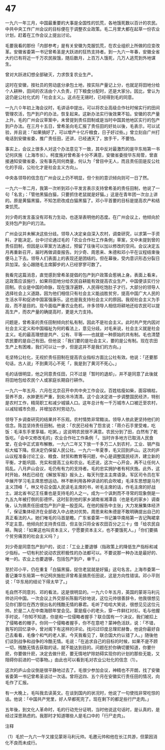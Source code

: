 # 47

一九六一年三月，中国最重要的大事是全国性的饥荒，各地饿死数以百计的农民。中共中央工作广州会议的目标便在于调整农业政策。毛二月里大都在起草一份农业计划，赶着在工作会议上提出讨论。

毛要我看的那份「内部参考」是有关安徽为克服饥荒，在农业组织上所做的应变改革。安徽省委第一书记曾希圣是大跃进的狂热支持者。到一九六一年春，安徽全省大约已有将近一千万农民挨饿，随后数月，上百万人饿死，几万人逃荒到外地谋生。

曾对大跃进幻想全部破灭，力求恢复农业生产。

这时在安徽，按社员的劳动底分承包土地，按实际产量记上分，也就足将田地分给个人耕种，田间的农活由个人负责，打下粮食分配时，还是大家分。因比，曾认为这仍是公社化式的「社会主义」。这点在无锡时，已经得到毛的同意。

一九六０年初上海会议时，毛讲话中提出，可以将农业高级合作社时候实行的田间管理农活，包产到户的办法，恢复起来。这新办法实行後效果不铅。安徽的农产量上升。毛的广州会议草案中，未曾提到责任田制或是当时中国其他地区实行的包产到户办法。在三月十五日，曾希圣向毛汇报了责任田的好处以後，毛表示，可以试验，并且说：「如果搞好了，可以增产十亿斤粮食，日子好过些。」曾立刻自广州打电话到安徽省委，推广责任田，还讲，已经通天了，放手干，不要怕。

事实上，会议上很多人对这个办法意见下一致，其中反对最激烈的是华东局第一书记何庆施（上海市长）。柯度施对曾希圣十分不满意，安徽省委授华东局管，曾直接通知安徽省委，没有事先同何商量，何认为「曾目中无人，而且责任田是反公社化的手段，公社化才是社会主义方向」。

中央各领导的信念在广州会议上仍不明显，但个别的意识倾向则可一日了然。

一九六一年二月，我第一次听到邓小平发言表示支持曾希圣的责任田制，他说了一句「名言」：「管他黑猫白猫，只要抓住老鼠就是好猫。」这是在青年团一次台上讲的。原是黄猫黑猫，不知怎麽改成白猫黑猫了。邓小平首要的目标是提高农产和结束饥荒。

刘少奇的发言虽没有邓有力生动，也逐渐表明他的态度。在广州会议上，他倾向於支持包产到户的刀法。

广州会议并未解决这些分歧。领导人决定亲自深入农村，调查研究，以求第一手资料，才能决定。台中讨论通过毛的「农业合作社工作条例」草案，文中未提到曾的责任田制，但因是以草案方法通过，预留了往後可以加以修改的空间。会议决定五月再重新召开，届时再做调查报告。刘少奇、周恩来、朱德和邓小平在议程结束後便马上下去。领导人们表面上的表现还是团结的。但在幕後，受内意识形态分裂日异加深。全心跟随毛主席脚步的人已经寥寥可数了。

我看完这篇消息，直觉感到曾希圣提倡的包产到户政策会惹祸上身。表面上看来，这政策应该施行，如果将田地分给农民自耕能有效提高农业生产，中国便该实行分田制。农业是中国的命脉，现在饿浮遍野，人民得吃饱肚子才行。大部分的领导人选择社会上义道路，因为他们相信只有社会主义能战胜贫穷，提高中国广大人民的生活水平和促进中国富强康乐。这也是我支持社会主义的原因。我视社会主义为手段，而不是目的。现今面临严重农业危机，许多领导人相信将耕地还给农民可以提高生产，而农产量的确提高时，更是大力支持。

问题是，曾希圣的责任田制倾向於私有制，因此不是社会主义。此时共产党内因对社会主义定义和中国福祉为何的看法上，意见分歧。对毛来说，社会主义就是社会主义。毛的最高理想是共产、公有、平等——也就是一种原始的共有制。毛也清楚农民要的是自己有田。但他说：「我们要的是社会主义，要的是公有制。现在农田生产上有困难，我们可以让一步，但是这并不是我们的方向。」

毛坚特公社化，无视於责任田制在提高农业指标方面比公社有效。他说：「还要那句话，古人说」不到黄河心不死「，我是到了黄河不死心。」

毛的话很明显，他之同意责任田，只不过是「暂时的退却」，并不是同意了此後就将田地包给农民个人或家庭长期自行耕作。

一九六一年五月、六月在北京召开中共中央工作会议。百姓枯瘦如柴，面容槁枯，营养不良，水肿更形严重，到处冷冷清清。这个会决定进一步调整国民经济，特别是农村工作，精简职工和减少城镇人口。这年总计有一千万城市人口被迁至农村，以减轻城市负担，并增加农村劳动力。

领导下乡调查研究的结果并不乐观。农村情势非常黯淡。领导人依此更坚持他们的信念。陈芸坚持责任田制。他说：「农民已经有了怨言说：「蒋介石手里受难，吃饭：毛泽东手里享福，吃粥。」这说明农民很不满意。农民分到了田，白然有了乾饭吃。「会中又修改毛的」农业合作社工作条例「。当时许多地方已取消人民食堂，在会中正式宣布解散。一九六二年又下放一千多万二人到农村，工业、钢产指标大幅下降。但决定仍保留人民公社。一九六一年夏季，毛又回到庐山。这次的庐山议程准备讨论工业、粮食、财贸和教育等问题，中心是调整国民经济，建立新的平衡，才能巩固、充实和提高工业和农业。毛还说，这次一心开会，再不让任何人捣乱。八月庐山会议，毛仍有有力的支持者。毛的忠实拥护者有柯庆施。此外，这时开始，林彪已经在《解放军报》报头上，每天刊登主主席语录。军区司令员在军中展开学习毛主席思想运动。林不断利用各种讲话的机会吹嘘」毛泽东思想是马列主义顶峰「。林又号召全国人民读毛主席的书，听毛主席的话，作毛主席的好战士。湖北省书记王任重也是支持毛的人之一。成为一个讽刺而不寻常的现象倒是一九五九年被打倒的彭德怀。这时彭到他的家乡湖南省湘潭县（也是毛的家乡）调查後，认为搞责任田或包产到户是一股歪风。在他的报告中主张」大力发展集体经济「，保证集体经济在全部收入中占绝对优势。周恩来和朱德是不敢明确提出自己的真正看法的人。她们唯毛的马首是瞻。广东省委第一书记兼华南局第一吉记陶裙拿不定主意。他倾向於支持责任田，但主张只将全省农田百分之三十」借「给农民自耕。陶说：「如果这也叫资本主义，宁愿要资本主义，也不要饿死人。」「你们要搞个贫穷痛苦的社会主义吗？」

刘少奇是同意包产到户的，说过：「工业上要退够（指政策上的降低生产指标和减少指标。一切有利於说动农民积极性的办法都可以。不要说那一种办法是最好的、唯一的。农业上也要退够，包括包产到户，单干。」

至於邓小平，仍在重复「白猫黑猫，捉住老鼠就是好猫」这句名言。上海市委第一善记兼华东局第一书记柯庆施批评曾希圣搞责任田说，这是方向性错误。邓小平则说：「华东局的结论下得太早了。」

毛自然不同意刘、邓的看法，这是很明显的。一九六０年五月，英国的蒙哥马利元帅访问中国。一次会议上外交部长陈毅巧妙地说，这位元帅很善辞令，他我很想见见你们那位在西方很出名的残酷无情的暴君。毛听了哈哈大笑说，很想见见这位元帅。於是二人在中南海颐年堂会见。蒙是瘦小的老头，穿一件鲜红衬衫。毛与他握手时说，「你知不知道，你是和一位侵略者握手？联合国有一个决议，我们被扣上了侵略者的帽子。你同一个侵略者握手，你不在意吧？蒙神色活跃，说：「不错，我写的回忆录中，曾对阁下有这样的评论。找问过印度总理尼赫鲁，他说你最好自己去看看，毛像个和气的老人家。今天我看见了，联合国大约认错了人。」随後他们谈到战争和战争的冷酷无情。毛说：「在追求自己的目标的时候，如果不是不顾一切，残酷无情去获取的话，就不能达到目的。问题在於你确切要知道，你要什麽，你要做什麽，决定去做什麽，要无情地铲除妨碍实现你的计划的那些无能，又阻碍你前进的一切事物。」由此也可以看到毛对农业公社化的信念（1）。

这次的庐山会议倒是很平静地过去了。毛很少参加会议，神精也不开朗，找了安徽省委第一书记曾希圣谈过一次话。曾将这四、五个月在安徽实行责任田的情况，向毛作了汇报。

有一大晚上，毛叫我去读英文。在谈到国内的状况时，他说了一句使找非常吃惊的话。他说：「中国共产党里，好人早都死完了。现在剩下的都足些行尸走肉。」

五年後，到文化人革命时，毛的行动充分证明，当时他说这句话时，是认真的，是经过深思熟虑的。我那时才知道哪些人是毛口中的「行尸走肉」。

注释

（1）毛於一九六一午又接见蒙哥马利元帅。毛邀元帅和他在长江共游，但蒙因消化不良而未成行。
